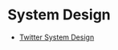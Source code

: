<!-- generated by markdown-notes-tree -->

# System Design

<!-- optional markdown-notes-tree directory description starts here -->

<!-- optional markdown-notes-tree directory description ends here -->

-   [Twitter System Design](twitter-system-design.md)
